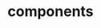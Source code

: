 <!-- Space: TerraformGithubRepository -->
<!-- Parent: Project -->
<!-- Title: Components -->

<!-- Label: TerraformGithubRepository -->
<!-- Label: Project -->
<!-- Label: Components -->
<!-- Include: docs/disclaimer.md -->
<!-- Include: ac:toc -->

# components
